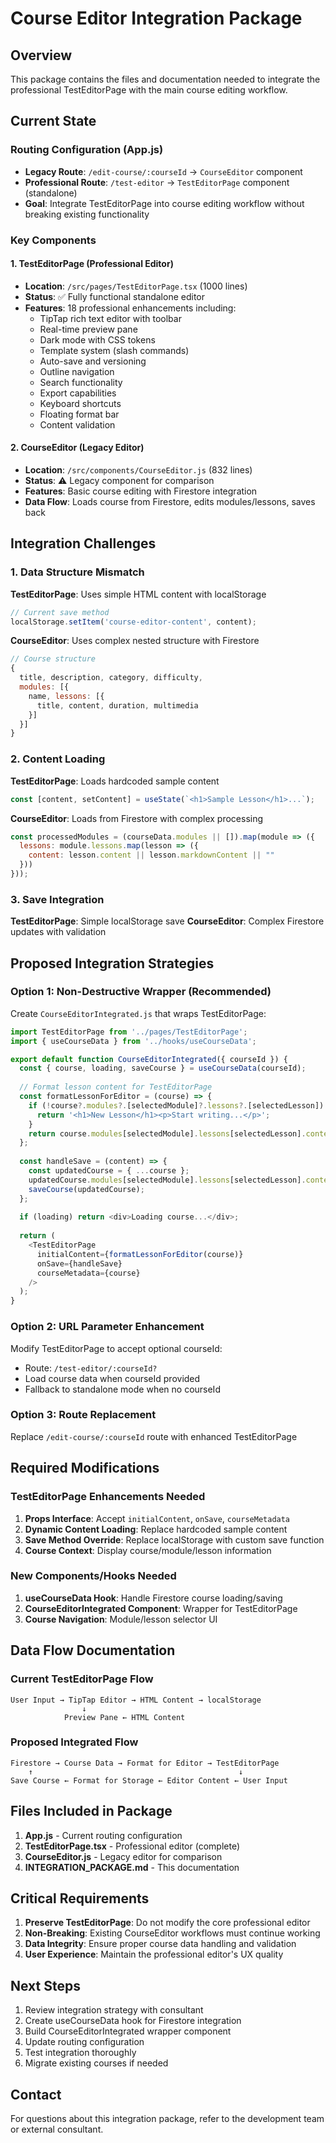 # Course Editor Integration Package

## Overview
This package contains the files and documentation needed to integrate the professional TestEditorPage with the main course editing workflow.

## Current State

### Routing Configuration (App.js)
- **Legacy Route**: `/edit-course/:courseId` → `CourseEditor` component
- **Professional Route**: `/test-editor` → `TestEditorPage` component (standalone)
- **Goal**: Integrate TestEditorPage into course editing workflow without breaking existing functionality

### Key Components

#### 1. TestEditorPage (Professional Editor)
- **Location**: `/src/pages/TestEditorPage.tsx` (1000 lines)
- **Status**: ✅ Fully functional standalone editor
- **Features**: 18 professional enhancements including:
  - TipTap rich text editor with toolbar
  - Real-time preview pane
  - Dark mode with CSS tokens
  - Template system (slash commands)
  - Auto-save and versioning
  - Outline navigation
  - Search functionality
  - Export capabilities
  - Keyboard shortcuts
  - Floating format bar
  - Content validation

#### 2. CourseEditor (Legacy Editor)
- **Location**: `/src/components/CourseEditor.js` (832 lines)
- **Status**: ⚠️ Legacy component for comparison
- **Features**: Basic course editing with Firestore integration
- **Data Flow**: Loads course from Firestore, edits modules/lessons, saves back

## Integration Challenges

### 1. Data Structure Mismatch
**TestEditorPage**: Uses simple HTML content with localStorage
```javascript
// Current save method
localStorage.setItem('course-editor-content', content);
```

**CourseEditor**: Uses complex nested structure with Firestore
```javascript
// Course structure
{
  title, description, category, difficulty,
  modules: [{
    name, lessons: [{
      title, content, duration, multimedia
    }]
  }]
}
```

### 2. Content Loading
**TestEditorPage**: Loads hardcoded sample content
```javascript
const [content, setContent] = useState(`<h1>Sample Lesson</h1>...`);
```

**CourseEditor**: Loads from Firestore with complex processing
```javascript
const processedModules = (courseData.modules || []).map(module => ({
  lessons: module.lessons.map(lesson => ({
    content: lesson.content || lesson.markdownContent || ""
  }))
}));
```

### 3. Save Integration
**TestEditorPage**: Simple localStorage save
**CourseEditor**: Complex Firestore updates with validation

## Proposed Integration Strategies

### Option 1: Non-Destructive Wrapper (Recommended)
Create `CourseEditorIntegrated.js` that wraps TestEditorPage:

```javascript
import TestEditorPage from '../pages/TestEditorPage';
import { useCourseData } from '../hooks/useCourseData';

export default function CourseEditorIntegrated({ courseId }) {
  const { course, loading, saveCourse } = useCourseData(courseId);
  
  // Format lesson content for TestEditorPage
  const formatLessonForEditor = (course) => {
    if (!course?.modules?.[selectedModule]?.lessons?.[selectedLesson]) {
      return '<h1>New Lesson</h1><p>Start writing...</p>';
    }
    return course.modules[selectedModule].lessons[selectedLesson].content;
  };
  
  const handleSave = (content) => {
    const updatedCourse = { ...course };
    updatedCourse.modules[selectedModule].lessons[selectedLesson].content = content;
    saveCourse(updatedCourse);
  };
  
  if (loading) return <div>Loading course...</div>;
  
  return (
    <TestEditorPage 
      initialContent={formatLessonForEditor(course)}
      onSave={handleSave}
      courseMetadata={course}
    />
  );
}
```

### Option 2: URL Parameter Enhancement
Modify TestEditorPage to accept optional courseId:
- Route: `/test-editor/:courseId?`
- Load course data when courseId provided
- Fallback to standalone mode when no courseId

### Option 3: Route Replacement
Replace `/edit-course/:courseId` route with enhanced TestEditorPage

## Required Modifications

### TestEditorPage Enhancements Needed
1. **Props Interface**: Accept `initialContent`, `onSave`, `courseMetadata`
2. **Dynamic Content Loading**: Replace hardcoded sample content
3. **Save Method Override**: Replace localStorage with custom save function
4. **Course Context**: Display course/module/lesson information

### New Components/Hooks Needed
1. **useCourseData Hook**: Handle Firestore course loading/saving
2. **CourseEditorIntegrated Component**: Wrapper for TestEditorPage
3. **Course Navigation**: Module/lesson selector UI

## Data Flow Documentation

### Current TestEditorPage Flow
```
User Input → TipTap Editor → HTML Content → localStorage
                ↓
            Preview Pane ← HTML Content
```

### Proposed Integrated Flow
```
Firestore → Course Data → Format for Editor → TestEditorPage
    ↑                                              ↓
Save Course ← Format for Storage ← Editor Content ← User Input
```

## Files Included in Package

1. **App.js** - Current routing configuration
2. **TestEditorPage.tsx** - Professional editor (complete)
3. **CourseEditor.js** - Legacy editor for comparison
4. **INTEGRATION_PACKAGE.md** - This documentation

## Critical Requirements

1. **Preserve TestEditorPage**: Do not modify the core professional editor
2. **Non-Breaking**: Existing CourseEditor workflows must continue working
3. **Data Integrity**: Ensure proper course data handling and validation
4. **User Experience**: Maintain the professional editor's UX quality

## Next Steps

1. Review integration strategy with consultant
2. Create useCourseData hook for Firestore integration
3. Build CourseEditorIntegrated wrapper component
4. Update routing configuration
5. Test integration thoroughly
6. Migrate existing courses if needed

## Contact

For questions about this integration package, refer to the development team or external consultant.
